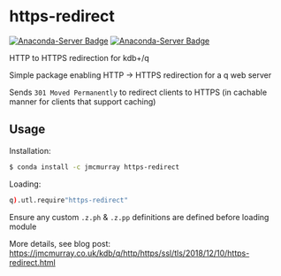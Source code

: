 # https-redirect

[![Anaconda-Server Badge](https://anaconda.org/jmcmurray/https-redirect/badges/version.svg)](https://anaconda.org/jmcmurray/https-redirect)
[![Anaconda-Server Badge](https://anaconda.org/jmcmurray/https-redirect/badges/downloads.svg)](https://anaconda.org/jmcmurray/https-redirect)

HTTP to HTTPS redirection for kdb+/q

Simple package enabling HTTP -> HTTPS redirection for a q web server

Sends `301 Moved Permanently` to redirect clients to HTTPS (in cachable manner
for clients that support caching)

## Usage

Installation:

```bash
$ conda install -c jmcmurray https-redirect
```

Loading:

```q
q).utl.require"https-redirect"
```

Ensure any custom `.z.ph` & `.z.pp` definitions are defined before loading module

More details, see blog post: https://jmcmurray.co.uk/kdb/q/http/https/ssl/tls/2018/12/10/https-redirect.html
